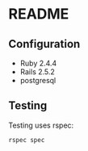 # README

## Configuration

- Ruby 2.4.4
- Rails 2.5.2
- postgresql

## Testing

Testing uses rspec:

`rspec spec`